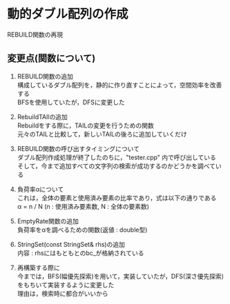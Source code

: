 #   動的ダブル配列の作成

REBUILD関数の再現<br>

## 変更点(関数について)
1. REBUILD関数の追加<br>
構成しているダブル配列を，静的に作り直すことによって，空間効率を改善する<br>
BFSを使用していたが，DFSに変更した<br>

2. RebuildTAIlの追加<br>
Rebuildをする際に，TAILの変更を行うための関数<br>
元々のTAILと比較して，新しいTAILの後ろに追加していくだけ<br>

3. REBUILD関数の呼び出すタイミングについて<br>
ダブル配列作成処理が終了したのちに，"tester.cpp" 内で呼び出している<br>
そして，今まで追加すべての文字列の検索が成功するのかどうかを調べている

4. 負荷率αについて<br>
これは，全体の要素と使用済み要素の比率であり，式は以下の通りである<br>
α = n / N (n : 使用済み要素数, N : 全体の要素数)

5. EmptyRate関数の追加<br>
負荷率をαを調べるための関数(返値 : double型)<br>

6. StringSet(const StringSet& rhs)の追加<br>
内容 : rhsにはもともとのbc_が格納されている

7. 再構築する際に<br>
今までは，BFS(幅優先探索)を用いて，実装していたが，DFS(深さ優先探索)をもちいて実装するように変更した<br>
理由は，検索時に都合がいいから